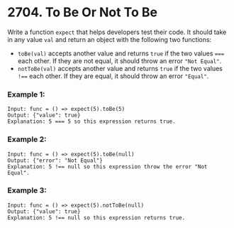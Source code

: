 # 2704. To Be Or Not To Be

Write a function `expect` that helps developers test their code. It should take in any value `val` and return an object with the following two functions:

- `toBe(val)` accepts another value and returns `true` if the two values `===` each other. If they are not equal, it should throw an error `"Not Equal"`.
- `notToBe(val)` accepts another value and returns `true` if the two values `!==` each other. If they are equal, it should throw an error `"Equal"`.

### Example 1:

```
Input: func = () => expect(5).toBe(5)
Output: {"value": true}
Explanation: 5 === 5 so this expression returns true.
```

### Example 2:

```
Input: func = () => expect(5).toBe(null)
Output: {"error": "Not Equal"}
Explanation: 5 !== null so this expression throw the error "Not Equal".
```

### Example 3:

```
Input: func = () => expect(5).notToBe(null)
Output: {"value": true}
Explanation: 5 !== null so this expression returns true.
```
